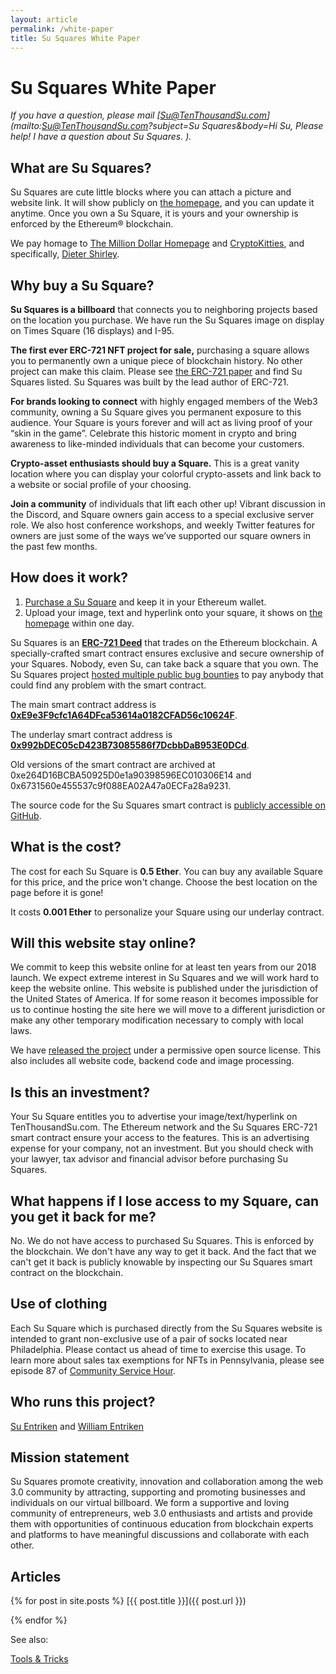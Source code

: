 ```yaml
---
layout: article
permalink: /white-paper
title: Su Squares White Paper
---
```


# Su Squares White Paper

*If you have a question, please mail [Su@TenThousandSu.com](mailto:Su@TenThousandSu.com?subject=Su Squares&body=Hi Su, Please help! I have a question about Su Squares. ).*

## What are Su Squares?

Su Squares are cute little blocks where you can attach a picture and website link. It will show publicly on [the homepage](/), and you can update it anytime. Once you own a Su Square, it is yours and your ownership is enforced by the Ethereum® blockchain.

We pay homage to [The Million Dollar Homepage](http://milliondollarhomepage.com/) and [CryptoKitties](https://www.cryptokitties.co/), and specifically, [Dieter Shirley](https://github.com/dete).

## Why buy a Su Square?

**Su Squares is a billboard** that connects you to neighboring projects based on the location you purchase. We have run the Su Squares image on display on Times Square (16 displays) and I-95.

**The first ever ERC-721 NFT project for sale,** purchasing a square allows you to permanently own a unique piece of blockchain history. No other project can make this claim. Please see <a target="_blank" href="https://eips.ethereum.org/EIPS/eip-721">the ERC-721 paper</a> and find Su Squares listed. Su Squares was built by the lead author of ERC-721.

**For brands looking to connect** with highly engaged members of the Web3 community, owning  a Su Square gives you permanent exposure to this audience. Your Square is yours forever and will act as living proof of your “skin in the game”. Celebrate this historic moment in crypto and bring awareness to like-minded individuals that can become your customers.

**Crypto-asset enthusiasts should buy a Square.** This is a great vanity location where you can display your colorful crypto-assets and link back to a website or social profile of your choosing.

**Join a community** of individuals that lift each other up! Vibrant discussion in the Discord, and Square owners gain access to a special exclusive server role. We also host conference workshops, and weekly Twitter features for owners are just some of the ways we’ve supported our square owners in the past few months.

## How does it work?

1. [Purchase a Su Square](/buy) and keep it in your Ethereum wallet.
2. Upload your image, text and hyperlink onto your square, it shows on [the homepage](/) within one day.

Su Squares is an [**ERC-721 Deed**](https://eips.ethereum.org/EIPS/eip-721) that trades on the Ethereum blockchain. A specially-crafted smart contract ensures exclusive and secure ownership of your Squares. Nobody, even Su, can take back a square that you own. The Su Squares project [hosted multiple public bug bounties](https://github.com/su-squares/ethereum-contract) to pay anybody that could find any problem with the smart contract.

The main smart contract address is **[0xE9e3F9cfc1A64DFca53614a0182CFAD56c10624F](https://etherscan.io/address/0xE9e3F9cfc1A64DFca53614a0182CFAD56c10624F)**.

The underlay smart contract address is **[0x992bDEC05cD423B73085586f7DcbbDaB953E0DCd](https://etherscan.io/address/0x992bDEC05cD423B73085586f7DcbbDaB953E0DCd)**.

Old versions of the smart contract are archived at 0xe264D16BCBA50925D0e1a90398596EC010306E14 and 0x6731560e455537c9f088EA02A47a0ECFa28a9231.

The source code for the Su Squares smart contract is [publicly accessible on GitHub](https://github.com/su-squares/ethereum-contract).

## What is the cost?

The cost for each Su Square is **0.5 Ether**. You can buy any available Square for this price, and the price won't change. Choose the best location on the page before it is gone!

It costs **0.001 Ether** to personalize your Square using our underlay contract.

## Will this website stay online?

We commit to keep this website online for at least ten years from our 2018 launch. We expect extreme interest in Su Squares and we will work hard to keep the website online. This website is published under the jurisdiction of the United States of America. If for some reason it becomes impossible for us to continue hosting the site here we will move to a different jurisdiction or make any other temporary modification necessary to comply with local laws.

We have [released the project](/articles/2021-08-29-open-source) under a permissive open source license. This also includes all website code, backend code and image processing.

## Is this an investment?

Your Su Square entitles you to advertise your image/text/hyperlink on TenThousandSu.com. The Ethereum network and the Su Squares ERC-721 smart contract ensure your access to the features. This is an advertising expense for your company, not an investment. But you should check with your lawyer, tax advisor and financial advisor before purchasing Su Squares.

## What happens if I lose access to my Square, can you get it back for me?

No. We do not have access to purchased Su Squares. This is enforced by the blockchain. We don't have any way to get it back. And the fact that we can't get it back is publicly knowable by inspecting our Su Squares smart contract on the blockchain.

## Use of clothing

Each Su Square which is purchased directly from the Su Squares website is intended to grant non-exclusive use of a pair of socks located near Philadelphia. Please contact us ahead of time to exercise this usage. To learn more about sales tax exemptions for NFTs in Pennsylvania, please see episode 87 of [Community Service Hour](https://hour.gg).

## Who runs this project?

[Su Entriken](https://www.linkedin.com/in/suwang621/) and [William Entriken](https://www.linkedin.com/in/fulldecent/)

## Mission statement

Su Squares promote creativity, innovation and collaboration among the web 3.0 community by attracting, supporting and promoting businesses and individuals on our virtual billboard. We form a supportive and loving community of entrepreneurs, web 3.0 enthusiasts and artists and provide them with opportunities of continuous education from blockchain experts and platforms to have meaningful discussions and collaborate with each other.

## Articles

{% for post in site.posts %}
[{{ post.title }}]({{ post.url }})

{% endfor %}

See also:

[Tools & Tricks](http://tools.tenthousandsu.com)
